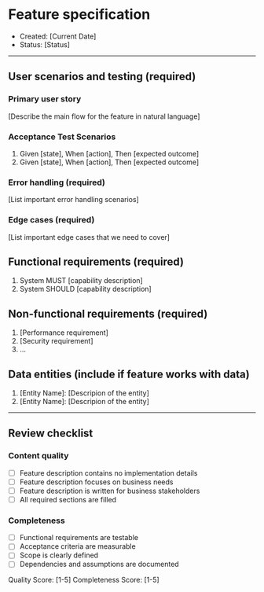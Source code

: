 # Feature specification

- Created: [Current Date]
- Status: [Status]

---

## User scenarios and testing (required)

### Primary user story

[Describe the main flow for the feature in natural language]

### Acceptance Test Scenarios

1. Given [state], When [action], Then [expected outcome]
2. Given [state], When [action], Then [expected outcome]

### Error handling (required)

[List important error handling scenarios]

### Edge cases (required)

[List important edge cases that we need to cover]

## Functional requirements (required)

1. System MUST [capability description]
2. System SHOULD [capability description]

## Non-functional requirements (required)

1. [Performance requirement]
2. [Security requirement]
3. ...

## Data entities (include if feature works with data)

1. [Entity Name]: [Descripion of the entity]
2. [Entity Name]: [Descripion of the entity]

---

## Review checklist

### Content quality

- [ ] Feature description contains no implementation details
- [ ] Feature description focuses on business needs
- [ ] Feature description is written for business stakeholders
- [ ] All required sections are filled

### Completeness

- [ ] Functional requirements are testable
- [ ] Acceptance criteria are measurable
- [ ] Scope is clearly defined
- [ ] Dependencies and assumptions are documented

Quality Score: [1-5]
Completeness Score: [1-5]
